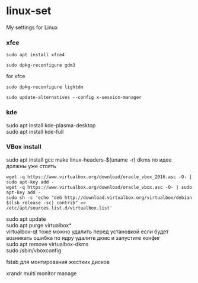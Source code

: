 # linux-set
My settings for Linux
  
### xfce  
```
sudo apt install xfce4
```
```
sudo dpkg-reconfigure gdm3
```
for xfce 
```
sudo dpkg-reconfigure lightdm
```
```
sudo update-alternatives --config x-session-manager
```
### kde
sudo apt install kde-plasma-desktop  
sudo apt install kde-full  

### VBox install
sudo apt install gcc make linux-headers-$(uname -r) dkms  по идее должны уже стоять  
```
wget -q https://www.virtualbox.org/download/oracle_vbox_2016.asc -O- | sudo apt-key add -  
wget -q https://www.virtualbox.org/download/oracle_vbox.asc -O- | sudo apt-key add -  
sudo sh -c 'echo "deb http://download.virtualbox.org/virtualbox/debian $(lsb_release -sc) contrib" >> /etc/apt/sources.list.d/virtualbox.list'
```
sudo apt update  
sudo apt purge virtualbox*  
virtualbox-qt тоже можно удалить перед установкой
если будет возникать ошибка по ядру удалите дкмс и запустите конфиг  
sudo apt remove virtualbox-dkms  
sudo /sbin/vboxconfig  

fstab для монтирования жестких дисков  
  
xrandr multi monitor manage
